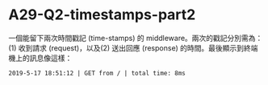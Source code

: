 # A29-Q2-timestamps-part2
一個能留下兩次時間戳記 (time-stamps) 的 middleware。兩次的戳記分別需為：(1) 收到請求 (request)，以及(2) 送出回應 (response) 的時間。最後顯示到終端機上的訊息像這樣：
```
2019-5-17 18:51:12 | GET from / | total time: 8ms
```

